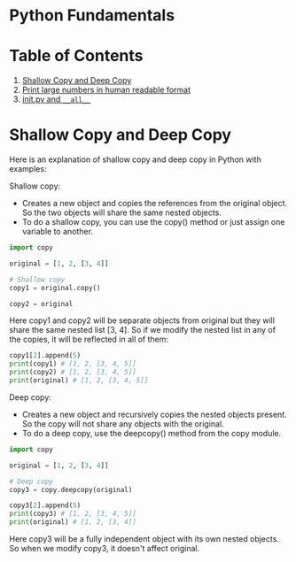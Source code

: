 # Python Fundamentals


# Table of Contents
1. [Shallow Copy and Deep Copy](#shallow-copy-and-deep-copy)
2. [Print large numbers in human readable format](./print_large_numbers_in_readable_format.py)
3. [init.py and `__all__`](./understanding_init.md)



# Shallow Copy and Deep Copy

Here is an explanation of shallow copy and deep copy in Python with examples:

Shallow copy:
- Creates a new object and copies the references from the original object. So the two objects will share the same nested objects.
- To do a shallow copy, you can use the copy() method or just assign one variable to another.

```python
import copy

original = [1, 2, [3, 4]]

# Shallow copy 
copy1 = original.copy()  

copy2 = original
```

Here copy1 and copy2 will be separate objects from original but they will share the same nested list [3, 4]. So if we modify the nested list in any of the copies, it will be reflected in all of them:

```python 
copy1[2].append(5)
print(copy1) # [1, 2, [3, 4, 5]]
print(copy2) # [1, 2, [3, 4, 5]] 
print(original) # [1, 2, [3, 4, 5]]
```

Deep copy:
- Creates a new object and recursively copies the nested objects present. So the copy will not share any objects with the original.
- To do a deep copy, use the deepcopy() method from the copy module.

```python
import copy

original = [1, 2, [3, 4]]

# Deep copy
copy3 = copy.deepcopy(original)

copy3[2].append(5)
print(copy3) # [1, 2, [3, 4, 5]]
print(original) # [1, 2, [3, 4]] 
```

Here copy3 will be a fully independent object with its own nested objects. So when we modify copy3, it doesn't affect original.
